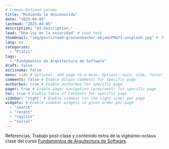 ```yaml
---
# Common-Defined params
title: "Midiendo lo desconocido"
date: "2025-04-05"
lastmod: "2025-04-05"
description: "AI-Description."
lead: "Una luz en la oscuridad" # Lead text
thumbnail: "img/posts/noah-grossenbacher-okjoUcP9Q7I-unsplash.jpg" # Thumbnail image
lang: es
categories:
  - "Platzi"
tags:
  - "Fundamentos de Arquitectura de Software"
draft: false
asciinema: false
menu: side # Optional, add page to a menu. Options: main, side, footer
comments: false # Enable Disqus comments for specific page
authorbox: true # Enable authorbox for specific page
pager: true # Enable pager navigation (prev/next) for specific page
toc: true # Enable Table of Contents for specific page
sidebar: "right" # Enable sidebar (on the right side) per page
widgets: # Enable sidebar widgets in given order per page
  - "search"
  - "recent"
  - "taglist"
  - "social"
---
```


Referencias, Trabajo post-clase y contenido extra de la vigésimo-octava clase del curso [Fundamentos de Arquitectura de Software](https://platzi.com/). 

<!--more-->

